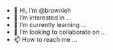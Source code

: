 - 👋 Hi, I’m @brownieh
- 👀 I’m interested in ...
- 🌱 I’m currently learning ...
- 💞️ I’m looking to collaborate on ...
- 📫 How to reach me ...

<!---
brownieh/brownieh is a ✨ special ✨ repository because its `README.md` (this file) appears on your GitHub profile.
You can click the Preview link to take a look at your changes.
--->
